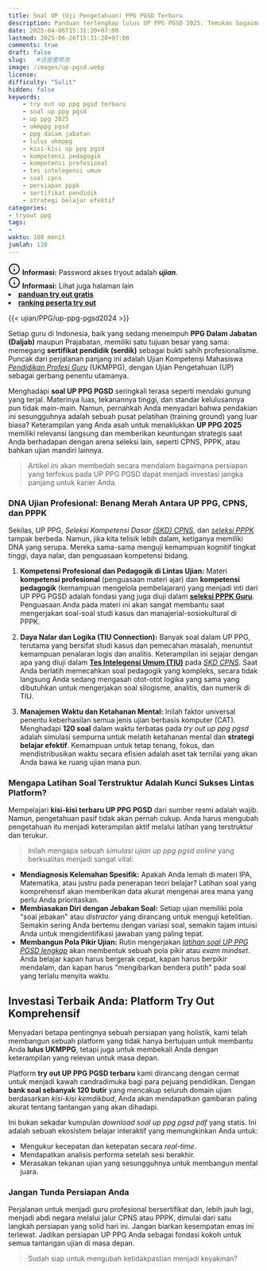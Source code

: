 ```yaml
---
title: Soal UP (Uji Pengetahuan) PPG PGSD Terbaru
description: Panduan terlengkap lulus UP PPG PGSD 2025. Temukan bagaimana persiapan melalui try out 120 soal tidak hanya menjamin kelulusan UKMPPG, tetapi juga mengasah skill untuk ujian CPNS, PPPK, dan tes potensi akademik lainnya. Mulai persiapan Anda di sini.
date: 2025-04-06T15:31:20+07:00
lastmod: 2025-06-26T15:31:20+07:00
comments: true
draft: false 
slug:   #这里要修改
image: /images/up-pgsd.webp
license: 
difficulty: "Sulit"
hidden: false
keywords:  
    - try out up ppg pgsd terbaru
    - soal up ppg pgsd
    - up ppg 2025
    - ukmppg pgsd
    - ppg dalam jabatan
    - lulus ukmppg
    - kisi-kisi up ppg pgsd
    - kompetensi pedagogik
    - kompetensi profesional
    - tes intelegensi umum
    - soal cpns
    - persiapan pppk
    - sertifikat pendidik
    - strategi belajar efektif
categories:
- tryout ppg
tags:
- 
waktu: 180 menit
jumlah: 120 
---
```


<div class="alert alert-info">
  <svg xmlns="http://www.w3.org/2000/svg" width="24" height="24" viewBox="0 0 24 24" fill="none" stroke="currentColor" stroke-width="2" stroke-linecap="round" stroke-linejoin="round" class="feather feather-info"><circle cx="12" cy="12" r="10"></circle><line x1="12" y1="16" x2="12" y2="12"></line>    <line x1="12" y1="8" x2="12.01" y2="8"></line>  </svg>
  <span><strong>Informasi:</strong> Password akses tryout adalah <b><i>ujian</b></i>.</span>
</div>
<div class="alert alert-info">
  <svg xmlns="http://www.w3.org/2000/svg" width="24" height="24" viewBox="0 0 24 24" fill="none" stroke="currentColor" stroke-width="2" stroke-linecap="round" stroke-linejoin="round" class="feather feather-info"><circle cx="12" cy="12" r="10"></circle><line x1="12" y1="16" x2="12" y2="12"></line>    <line x1="12" y1="8" x2="12.01" y2="8"></line>  </svg>
  <span><strong>Informasi:</strong> Lihat juga halaman lain<b> <li><a href="/ujian/cara-ikut-tryout-online-gratis">panduan try out gratis</a></li></b> <b><li><a href="/ujian/ranking-peserta-tryout">ranking peserta try out</a></li></b></span>
</div>



{{< ujian/PPG/up-ppg-pgsd2024 >}}


Setiap guru di Indonesia, baik yang sedang menempuh **PPG Dalam Jabatan (Daljab)** maupun Prajabatan, memiliki satu tujuan besar yang sama: memegang **sertifikat pendidik (serdik)** sebagai bukti sahih profesionalisme. Puncak dari perjalanan panjang ini adalah Ujian Kompetensi Mahasiswa *[Pendidikan Profesi Guru](/mengenal-apa-itu-ppg-guru/)* (UKMPPG), dengan Ujian Pengetahuan (UP) sebagai gerbang penentu utamanya.

Menghadapi **soal UP PPG PGSD** seringkali terasa seperti mendaki gunung yang terjal. Materinya luas, tekanannya tinggi, dan standar kelulusannya pun tidak main-main. Namun, pernahkah Anda menyadari bahwa pendakian ini sesungguhnya adalah sebuah pusat pelatihan (training ground) yang luar biasa? Keterampilan yang Anda asah untuk menaklukkan **UP PPG 2025** memiliki relevansi langsung dan memberikan keuntungan strategis saat Anda berhadapan dengan arena seleksi lain, seperti CPNS, PPPK, atau bahkan ujian mandiri lainnya.

>Artikel ini akan membedah secara mendalam bagaimana persiapan yang terfokus pada UP PPG PGSD dapat menjadi investasi jangka panjang untuk karier Anda.

### DNA Ujian Profesional: Benang Merah Antara UP PPG, CPNS, dan PPPK

Sekilas, UP PPG, *Seleksi Kompetensi Dasar [(SKD) CPNS](/ujian/cpns/try-out-skd-cpns-gratis/)*, dan *[seleksi PPPK](/categories/tryout-pppk/)* tampak berbeda. Namun, jika kita telisik lebih dalam, ketiganya memiliki DNA yang serupa. Mereka sama-sama menguji kemampuan kognitif tingkat tinggi, daya nalar, dan penguasaan kompetensi bidang.

1.  **Kompetensi Profesional dan Pedagogik di Lintas Ujian:** Materi **kompetensi profesional** (penguasaan materi ajar) dan **kompetensi pedagogik** (kemampuan mengelola pembelajaran) yang menjadi inti dari UP PPG PGSD adalah fondasi yang juga diuji dalam **[seleksi PPPK Guru](/categories/tryout-pppk/)**. Penguasaan Anda pada materi ini akan sangat membantu saat mengerjakan soal-soal studi kasus dan manajerial-sosiokultural di PPPK.

2.  **Daya Nalar dan Logika (TIU Connection):** Banyak soal dalam UP PPG, terutama yang bersifat studi kasus dan pemecahan masalah, menuntut kemampuan penalaran logis dan analitis. Keterampilan ini sejajar dengan apa yang diuji dalam **[Tes Intelegensi Umum (TIU)](/categories/tryout-tiu/)** pada *[SKD CPNS](/categories/tryout-cpns/)*. Saat Anda berlatih memecahkan soal pedagogik yang kompleks, secara tidak langsung Anda sedang mengasah otot-otot logika yang sama yang dibutuhkan untuk mengerjakan soal silogisme, analitis, dan numerik di TIU.

3.  **Manajemen Waktu dan Ketahanan Mental:** Inilah faktor universal penentu keberhasilan semua jenis ujian berbasis komputer (CAT). Menghadapi **120 soal** dalam waktu terbatas pada *try out up ppg pgsd* adalah simulasi sempurna untuk melatih ketahanan mental dan **strategi belajar efektif**. Kemampuan untuk tetap tenang, fokus, dan mendistribusikan waktu secara efisien adalah aset tak ternilai yang akan Anda bawa ke ruang ujian mana pun.

### Mengapa Latihan Soal Terstruktur Adalah Kunci Sukses Lintas Platform?

Mempelajari **kisi-kisi terbaru UP PPG PGSD** dari sumber resmi adalah wajib. Namun, pengetahuan pasif tidak akan pernah cukup. Anda harus mengubah pengetahuan itu menjadi keterampilan aktif melalui latihan yang terstruktur dan terukur.

>Inilah mengapa sebuah *simulasi ujian up ppg pgsd online* yang berkualitas menjadi sangat vital:

* **Mendiagnosis Kelemahan Spesifik:** Apakah Anda lemah di materi IPA, Matematika, atau justru pada penerapan teori belajar? Latihan soal yang komprehensif akan memberikan data akurat mengenai area mana yang perlu Anda prioritaskan.
* **Membiasakan Diri dengan Jebakan Soal:** Setiap ujian memiliki pola "soal jebakan" atau *distractor* yang dirancang untuk menguji ketelitian. Semakin sering Anda bertemu dengan variasi soal, semakin tajam intuisi Anda untuk mengidentifikasi jawaban yang paling tepat.
* **Membangun Pola Pikir Ujian:** Rutin mengerjakan *[latihan soal UP PPG PGSD lengkap](/ujian/)* akan membentuk sebuah pola pikir atau *exam mindset*. Anda belajar kapan harus bergerak cepat, kapan harus berpikir mendalam, dan kapan harus "mengibarkan bendera putih" pada soal yang terlalu menyita waktu.

## Investasi Terbaik Anda: Platform Try Out Komprehensif

Menyadari betapa pentingnya sebuah persiapan yang holistik, kami telah membangun sebuah platform yang tidak hanya bertujuan untuk membantu Anda **lulus UKMPPG**, tetapi juga untuk membekali Anda dengan keterampilan yang relevan untuk masa depan.

Platform **try out UP PPG PGSD terbaru** kami dirancang dengan cermat untuk menjadi kawah candradimuka bagi para pejuang pendidikan. Dengan **bank soal sebanyak 120 butir** yang mencakup seluruh domain ujian berdasarkan *kisi-kisi kemdikbud*, Anda akan mendapatkan gambaran paling akurat tentang tantangan yang akan dihadapi.

Ini bukan sekadar kumpulan *download soal up ppg pgsd pdf* yang statis. Ini adalah sebuah ekosistem belajar interaktif yang memungkinkan Anda untuk:
* Mengukur kecepatan dan ketepatan secara *real-time*.
* Mendapatkan analisis performa setelah sesi berakhir.
* Merasakan tekanan ujian yang sesungguhnya untuk membangun mental juara.

### Jangan Tunda Persiapan Anda

Perjalanan untuk menjadi guru profesional bersertifikat dan, lebih jauh lagi, menjadi abdi negara melalui jalur CPNS atau PPPK, dimulai dari satu langkah persiapan yang solid hari ini. Jangan biarkan kesempatan emas ini terlewat. Jadikan persiapan UP PPG Anda sebagai fondasi kokoh untuk semua tantangan ujian di masa depan.

>Sudah siap untuk mengubah ketidakpastian menjadi keyakinan?
